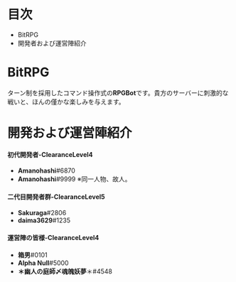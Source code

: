 # 目次
 - BitRPG
 - 開発者および運営陣紹介
# BitRPG
ターン制を採用したコマンド操作式の**RPGBot**です。貴方のサーバーに刺激的な戦いと、ほんの僅かな楽しみを与えます。  
# 開発および運営陣紹介
#### 初代開発者-ClearanceLevel4
* **Amanohashi**#6870
* **Amanohashi**#9999 ※同一人物、故人。
#### 二代目開発者群-ClearanceLevel5
* **Sakuraga**#2806
* **daima3629**#1235
#### 運営陣の皆様-ClearanceLevel4
* **箱男**#0101
* **Alpha Null**#5000
* **＊幽人の庭師〆魂魄妖夢**＊#4548
